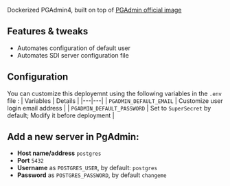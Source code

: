 Dockerized PGAdmin4, built on top of [PGAdmin official image](https://hub.docker.com/r/dpage/pgadmin4/)

## Features & tweaks
* Automates configuration of default user
* Automates SDI server configuration file

## Configuration 
You can customize this deployemnt using the following variables in the `.env` file :
| Variables | Details |
|---|---|
| `PGADMIN_DEFAULT_EMAIL` | Customize user login email address |
| `PGADMIN_DEFAULT_PASSWORD` | Set to `SuperSecret` by default; Modify it before deployment |

## Add a new server in PgAdmin:
* **Host name/address** `postgres`
* **Port** `5432`
* **Username** as `POSTGRES_USER`, by default: `postgres`
* **Password** as `POSTGRES_PASSWORD`, by default `changeme`